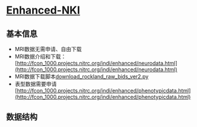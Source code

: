 # [Enhanced-NKI](http://fcon_1000.projects.nitrc.org/indi/enhanced/)

## 基本信息

* MRI数据无需申请、自由下载
* MRI数据介绍和下载：[http://fcon_1000.projects.nitrc.org/indi/enhanced/neurodata.html](http://fcon_1000.projects.nitrc.org/indi/enhanced/neurodata.html)
* MRI数据下载脚本[download_rockland_raw_bids_ver2.py](http://fcon_1000.projects.nitrc.org/indi/enhanced/download_rockland_raw_bids_ver2.py)
* 表型数据需要申请[http://fcon_1000.projects.nitrc.org/indi/enhanced/phenotypicdata.html](http://fcon_1000.projects.nitrc.org/indi/enhanced/phenotypicdata.html)

## 数据结构

